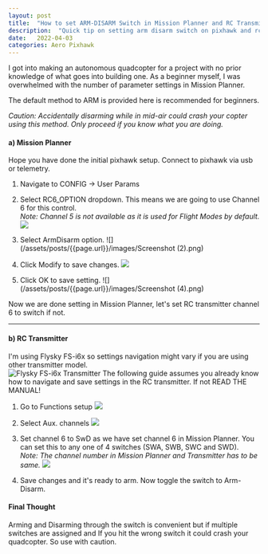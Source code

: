 ```yaml
---
layout: post
title:  "How to set ARM-DISARM Switch in Mission Planner and RC Transmitter for Pixhawk"
description:  "Quick tip on setting arm disarm switch on pixhawk and rc for beginners"
date:   2022-04-03
categories: Aero Pixhawk
---
```


I got into making an autonomous quadcopter for a project with no prior knowledge of what goes into building one. As a beginner myself, I was overwhelmed with the number of parameter settings in Mission Planner.  

The default method to ARM is provided here is recommended for beginners.  

*Caution: Accidentally disarming while in mid-air could crash your copter using this method. Only proceed if you know what you are doing.*  

#### a) Mission Planner
Hope you have done the initial pixhawk setup. Connect to pixhawk via usb or telemetry. 
1. Navigate to CONFIG -> User Params 

2. Select RC6_OPTION dropdown. This means we are going to use Channel 6 for this control.  
*Note: Channel 5 is not available as it is used for Flight Modes by default.*  
![](/assets/posts/{{page.url}}/images/ss1.png)

3. Select ArmDisarm option.
![](/assets/posts/{{page.url}}/images/Screenshot (2).png)

4. Click Modify to save changes.
![](/assets/posts/{{page.url}}/images/ss3.png)

5. Click OK to save setting.
![](/assets/posts/{{page.url}}/images/Screenshot (4).png)

Now we are done setting in Mission Planner, let's set RC transmitter channel 6 to switch if not.

---

#### b) RC Transmitter
I'm using Flysky FS-i6x so settings navigation might vary if you are using other transmitter model.   
![Flysky FS-i6x Transmitter]()
The following guide assumes you already know how to navigate and save settings in the RC transmitter. If not READ THE MANUAL!  
1. Go to Functions setup
![](/assets/posts/{{page.url}}/images/rc1.jpg)

2. Select Aux. channels
![](/assets/posts/{{page.url}}/images/rc2.jpg)

3. Set channel 6 to SwD as we have set channel 6 in Mission Planner. You can set this to any one of 4 switches (SWA, SWB, SWC and SWD).  
*Note: The channel number in Mission Planner and Transmitter has to be same.*
![](/assets/posts/{{page.url}}/images/rc3.jpg)

4. Save changes and it's ready to arm. Now toggle the switch to Arm-Disarm.


#### Final Thought
Arming and Disarming through the switch is convenient but if multiple switches are assigned and If you hit the wrong switch it could crash your quadcopter. So use with caution.